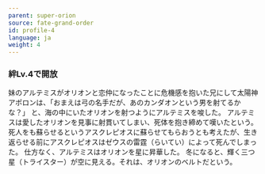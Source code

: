 ```yaml
---
parent: super-orion
source: fate-grand-order
id: profile-4
language: ja
weight: 4
---
```


### 絆Lv.4で開放

妹のアルテミスがオリオンと恋仲になったことに危機感を抱いた兄にして太陽神アポロンは、「おまえは弓の名手だが、あのカンダオンという男を射てるかな？」
と、海の中にいたオリオンを射つようにアルテミスを唆した。
アルテミスは愛したオリオンを見事に射貫いてしまい、死体を抱き締めて嘆いたという。
死人をも蘇らせるというアスクレピオスに蘇らせてもらおうとも考えたが、生き返らせる前にアスクレピオスはゼウスの雷霆（らいてい）によって死んでしまった。
仕方なく、アルテミスはオリオンを星に昇華した。
冬になると、輝く三つ星（トライスター）が空に見える。それは、オリオンのベルトだという。
